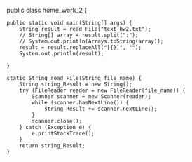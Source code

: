 <!--
1. Реализуйте алгоритм сортировки пузырьком числового массива, результат после каждой итерации запишите в лог-файл.

2. Дана json строка (читать из файла и сохранить в файл) (ЕСЛИ НЕ ПОЛУЧАЕТСЯ JSON, то сделайте получение через обычный текстовый файл!!!)
[{"фамилия":"Иванов","оценка":"5","предмет":"Математика"},{"фамилия":"Петрова",
"оценка":"4","предмет":"Информатика"},{"фамилия":"Краснов","оценка":"5","предмет":"Физика"}]

Если .txt
"фамилия":"Иванов","оценка":"5","предмет":"Математика"
"фамилия":"Петрова","оценка":"4","предмет":"Информатика"

Написать метод(ы), который распарсит json и, используя StringBuilder, создаст строки вида: Студент [фамилия] получил [оценка] по предмету [предмет].

Пример вывода:
Студент Иванов получил 5 по предмету Математика.
Студент Петрова получил 4 по предмету Информатика.
Студент Краснов получил 5 по предмету Физика.

3. Напишите метод, который принимает на вход строку (String) и определяет является ли строка палиндромом (возвращает boolean значение).
4*. К калькулятору из предыдущего дз добавить логирование. -->


public class home_work_2 {

    public static void main(String[] args) {
        String result = read_File("text_hw2.txt");
        // String[] array = result.split(":");
        // System.out.println(Arrays.toString(array));
        result = result.replaceAll("[{}]", "");
        System.out.println(result);

    }

    static String read_File(String file_name) {
        String string_Result = new String();
        try (FileReader reader = new FileReader(file_name)) {
            Scanner scanner = new Scanner(reader);
            while (scanner.hasNextLine()) {
                string_Result += scanner.nextLine();
            }
            scanner.close();
        } catch (Exception e) {
            e.printStackTrace();
        }
        return string_Result;
    }